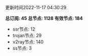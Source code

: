 更新时间2022-11-17 04:30:29

**总订阅: 45**
**总节点: 1128**
**有效节点: 184**
- ssr节点: 12
- trojan节点: 29
- v2ray节点: 140
- ss节点: 3
